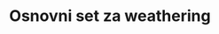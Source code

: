 ---
layout: product
title: "Osnovni set za weathering"
price: "1500" 
desc: "Set za weathering"
img_path: "/assets/img/AK688.jpg"
brand: "AK"
available: false
special_offer: false
new: false
soon: false
cat: "060000"
subcat: "060800"
subsubcat: "00"
sifra: "AK688"
popular: false
---